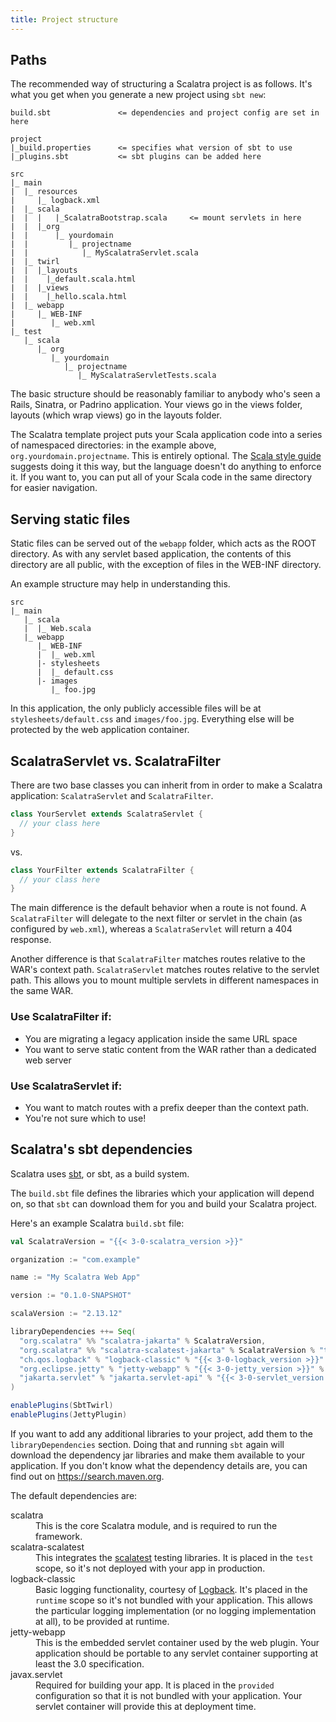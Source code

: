 ```yaml
---
title: Project structure
---
```


## Paths

The recommended way of structuring a Scalatra project is as follows. It's
what you get when you generate a new project using `sbt new`:

```
build.sbt               <= dependencies and project config are set in here

project
|_build.properties      <= specifies what version of sbt to use
|_plugins.sbt           <= sbt plugins can be added here

src
|_ main
|  |_ resources
|     |_ logback.xml
|  |_ scala
|  |  |   |_ScalatraBootstrap.scala     <= mount servlets in here
|  |  |_org
|  |      |_ yourdomain
|  |         |_ projectname
|  |            |_ MyScalatraServlet.scala
|  |_ twirl
|  |  |_layouts
|  |    |_default.scala.html
|  |  |_views
|  |    |_hello.scala.html
|  |_ webapp
|     |_ WEB-INF
|        |_ web.xml
|_ test
   |_ scala
      |_ org
         |_ yourdomain
            |_ projectname
               |_ MyScalatraServletTests.scala
```


The basic structure should be reasonably familiar to anybody who's seen a
Rails, Sinatra, or Padrino application. Your views go in the views folder,
layouts (which wrap views) go in the layouts folder.

The Scalatra template project puts your Scala application code into a series of
namespaced directories: in the example above, `org.yourdomain.projectname`.
This is entirely optional. The [Scala style guide](https://docs.scala-lang.org/style/)
suggests doing it this way, but the language doesn't do anything to enforce it.
If you want to, you can put all of your Scala code in the same directory for easier
navigation.

## Serving static files

Static files can be served out of the `webapp` folder, which acts as the ROOT
directory. As with any servlet based application, the contents of this directory
are all public, with the exception of files in the WEB-INF directory.

An example structure may help in understanding this.

    src
    |_ main
       |_ scala
       |  |_ Web.scala
       |_ webapp
          |_ WEB-INF
          |  |_ web.xml
          |- stylesheets
          |  |_ default.css
          |- images
             |_ foo.jpg


In this application, the only publicly accessible files will be at
`stylesheets/default.css` and `images/foo.jpg`. Everything else will be
protected by the web application container.


## ScalatraServlet vs. ScalatraFilter

There are two base classes you can inherit from in order to make a
Scalatra application: `ScalatraServlet` and `ScalatraFilter`.

```scala
class YourServlet extends ScalatraServlet {
  // your class here
}

```

vs.

```scala
class YourFilter extends ScalatraFilter {
  // your class here
}

```

The main difference is the default behavior when a route is not found.
A `ScalatraFilter` will delegate to the next filter or servlet in the chain (as
configured by `web.xml`), whereas a `ScalatraServlet` will return a 404
response.

Another difference is that `ScalatraFilter` matches routes relative to
the WAR's context path. `ScalatraServlet` matches routes relative to the
servlet path. This allows you to mount multiple servlets in different namespaces
in the same WAR.

### Use ScalatraFilter if:

* You are migrating a legacy application inside the same URL space
* You want to serve static content from the WAR rather than a
  dedicated web server

### Use ScalatraServlet if:

* You want to match routes with a prefix deeper than the context path.
* You're not sure which to use!


## Scalatra's sbt dependencies

Scalatra uses [sbt][sbt-site], or sbt, as a build system.

[sbt-site]: https://www.scala-sbt.org/

The `build.sbt` file defines the libraries which your application will depend on,
so that `sbt` can download them for you and build your Scalatra project.

Here's an example Scalatra `build.sbt` file:

```scala
val ScalatraVersion = "{{< 3-0-scalatra_version >}}"

organization := "com.example"

name := "My Scalatra Web App"

version := "0.1.0-SNAPSHOT"

scalaVersion := "2.13.12"

libraryDependencies ++= Seq(
  "org.scalatra" %% "scalatra-jakarta" % ScalatraVersion,
  "org.scalatra" %% "scalatra-scalatest-jakarta" % ScalatraVersion % "test",
  "ch.qos.logback" % "logback-classic" % "{{< 3-0-logback_version >}}" % "runtime",
  "org.eclipse.jetty" % "jetty-webapp" % "{{< 3-0-jetty_version >}}" % "container",
  "jakarta.servlet" % "jakarta.servlet-api" % "{{< 3-0-servlet_version >}}" % "provided"
)

enablePlugins(SbtTwirl)
enablePlugins(JettyPlugin)
```

<div class="alert alert-info">
<span class="badge badge-info"><i class="glyphicon glyphicon-flag"></i></span>
If you want to add any additional libraries to your project, add them to the
<code>libraryDependencies</code> section.
Doing that and running <code>sbt</code> again will download the dependency jar
libraries and make them available to your application.
If you don't know what the dependency details are, you can find out on
<a href="https://search.maven.org">https://search.maven.org</a>.
</div>

The default dependencies are:

<dl class="dl-horizontal">
  <dt>scalatra</dt>
  <dd>This is the core Scalatra module, and is required to run the framework.</dd>
  <dt>scalatra-scalatest</dt>
  <dd>
    This integrates the <a href="https://github.com/scalatest/scalatest">scalatest</a>
    testing libraries.
    It is placed in the <code>test</code> scope, so it's not deployed with your app
    in production.
  </dd>
  <dt>logback-classic</dt>
  <dd>
    Basic logging functionality, courtesy of
    <a href="http://logback.qos.ch/">Logback</a>.
    It's placed in the <code>runtime</code> scope so it's not bundled with your
    application.
    This allows the particular logging implementation (or no logging implementation
    at all), to be provided at runtime.
  </dd>
  <dt>jetty-webapp</dt>
  <dd>
    This is the embedded servlet container used by the web plugin.
    Your application should be portable to any servlet container supporting at least
    the 3.0 specification.
  </dd>
  <dt>javax.servlet</dt>
  <dd>
    Required for building your app.
    It is placed in the <code>provided</code> configuration so that it is not bundled
    with your application.
    Your servlet container will provide this at deployment time.
  </dd>
</dl>
